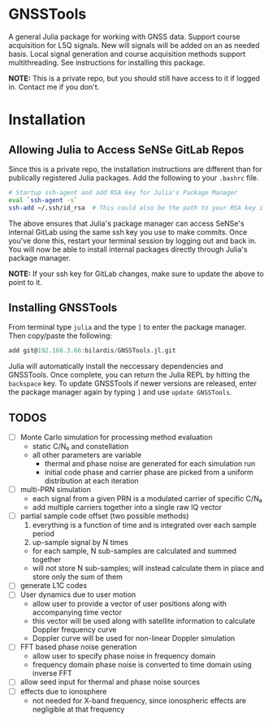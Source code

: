 # GNSSTools

A general Julia package for working with GNSS data. Support course acquisition for L5Q signals. New will signals will be added on an as needed basis. Local signal generation and course acquisition methods support multithreading. See instructions for installing this package.

**NOTE:** This is a private repo, but you should still have access to it if logged in. Contact me if you don't.

# Installation

## Allowing Julia to Access SeNSe GitLab Repos

Since this is a private repo, the installation instructions are different than for publically registered Julia packages. Add the following to your `.bashrc` file.

```bash
# Startup ssh-agent and add RSA key for Julia's Package Manager
eval `ssh-agent -s`
ssh-add ~/.ssh/id_rsa  # This could also be the path to your RSA key if it is named differently
```

The above ensures that Julia's package manager can access SeNSe's internal GitLab using the same ssh key you use to make commits. Once you've done this, restart your terminal session by logging out and back in. You will now be able to install internal packages directly through Julia's package manager.

**NOTE:** If your ssh key for GitLab changes, make sure to update the above to point to it.

## Installing GNSSTools

From terminal type `julia` and the type `]` to enter the package manager. Then copy/paste the following:

```julia
add git@192.168.3.66:bilardis/GNSSTools.jl.git
```

Julia will automatically install the neccessary dependencies and GNSSTools. Once complete, you can return the Julia REPL by hitting the `backspace` key. To update GNSSTools if newer versions are released, enter the package manager again by typing `]` and use `update GNSSTools`.


## TODOS

- [ ] Monte Carlo simulation for processing method evaluation
  * static C/N₀ and constellation
  * all other parameters are variable
    + thermal and phase noise are generated for each simulation run
    + initial code phase and carrier phase are picked from a uniform distribution at each iteration
- [ ] multi-PRN simulation
  * each signal from a given PRN is a modulated carrier of specific C/N₀
  * add multiple carriers together into a single raw IQ vector
- [ ] partial sample code offset (two possible methods)
  1. everything is a function of time and is integrated over each sample period
  2. up-sample signal by N times
    * for each sample, N sub-samples are calculated and summed together
    * will not store N sub-samples; will instead calculate them in place and store only the sum of them
- [ ] generate L1C codes
- [ ] User dynamics due to user motion
  * allow user to provide a vector of user positions along with accompanying time vector
  * this vector will be used along with satellite information to calculate Doppler frequency curve
  * Doppler curve will be used for non-linear Doppler simulation
- [ ] FFT based phase noise generation
  * allow user to specify phase noise in frequency domain
  * frequency domain phase noise is converted to time domain using inverse FFT
- [ ] allow seed input for thermal and phase noise sources
- [ ] effects due to ionosphere
  * not needed for X-band frequency, since ionospheric effects are negligible at that frequency

